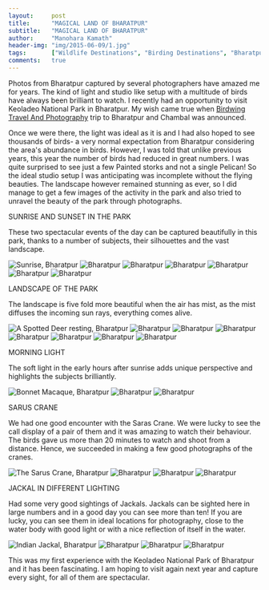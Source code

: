 ```yaml
---
layout:     post
title:      "MAGICAL LAND OF BHARATPUR"
subtitle:   "MAGICAL LAND OF BHARATPUR"
author:     "Manohara Kamath"
header-img: "img/2015-06-09/1.jpg"
tags:       ["Wildlife Destinations", "Birding Destinations", "Bharatpur"]
comments:   true
---
```



<p>Photos from Bharatpur captured by several photographers have amazed me for years. The kind of light and studio like setup with a multitude of birds have always been brilliant to watch. I recently had an opportunity to visit Keoladeo National Park in Bharatpur. My wish came true when <a href="http://www.wilderhood.com/organizer/Birdwing%20Photography">Birdwing Travel And Photography</a> trip to Bharatpur and Chambal was announced.</p>

<p>Once we were there, the light was ideal as it is and I had also hoped to see thousands of birds- a very normal expectation from Bharatpur considering the area's abundance in birds. However, I was told that unlike previous years, this year the number of birds had reduced in great numbers. I was quite surprised to see just a few Painted storks and not a single Pelican! So the ideal studio setup I was anticipating was incomplete without the flying beauties. The landscape however remained stunning as ever, so I did manage to get a few images of the activity in the park and also tried to unravel the beauty of the park through photographs.</p>

<p>SUNRISE AND SUNSET IN THE PARK</p>

<p>These two spectacular events of the day can be captured beautifully in this park, thanks to a number of subjects, their silhouettes and the vast landscape.</p>

<img src="{{ site.baseurl }}/img/2015-06-09/2.jpg." alt="Sunrise, Bharatpur">

<img src="{{ site.baseurl }}/img/2015-06-09/3.jpg." alt="Bharatpur">

<img src="{{ site.baseurl }}/img/2015-06-09/4.jpg." alt="Bharatpur">

<img src="{{ site.baseurl }}/img/2015-06-09/5.jpg." alt="Bharatpur">

<img src="{{ site.baseurl }}/img/2015-06-09/6.jpg." alt="Bharatpur">

<img src="{{ site.baseurl }}/img/2015-06-09/7.jpg." alt="Bharatpur">

<img src="{{ site.baseurl }}/img/2015-06-09/8.jpg." alt="Bharatpur">

<p>LANDSCAPE OF THE PARK</p>

<p>The landscape is five fold more beautiful when the air has mist, as the mist diffuses the incoming sun rays, everything comes alive. </p>

<img src="{{ site.baseurl }}/img/2015-06-09/9.jpg." alt="A Spotted Deer resting, Bharatpur">

<img src="{{ site.baseurl }}/img/2015-06-09/10.jpg." alt="Bharatpur">

<img src="{{ site.baseurl }}/img/2015-06-09/11.jpg." alt="Bharatpur">

<img src="{{ site.baseurl }}/img/2015-06-09/12.jpg." alt="Bharatpur">

<img src="{{ site.baseurl }}/img/2015-06-09/13.jpg." alt="Bharatpur">

<img src="{{ site.baseurl }}/img/2015-06-09/14.jpg." alt="Bharatpur">

<img src="{{ site.baseurl }}/img/2015-06-09/15.jpg." alt="Bharatpur">

<img src="{{ site.baseurl }}/img/2015-06-09/16.jpg." alt="Bharatpur">

<p>MORNING LIGHT</p>

<p>The soft light in the early hours after sunrise adds unique perspective and highlights the subjects brilliantly.</p>

<img src="{{ site.baseurl }}/img/2015-06-09/17.jpg." alt="Bonnet Macaque, Bharatpur">

<img src="{{ site.baseurl }}/img/2015-06-09/18.jpg." alt="Bharatpur">

<img src="{{ site.baseurl }}/img/2015-06-09/19.jpg." alt="Bharatpur">

<p>SARUS CRANE</p>

<p>We had one good encounter with the Saras Crane. We were lucky to see the call display of a pair of them and it was amazing to watch their behaviour. The birds gave us more than 20 minutes to watch and shoot from a distance. Hence, we succeeded in making a few good photographs of the cranes.</p>

<img src="{{ site.baseurl }}/img/2015-06-09/20.jpg." alt="The Sarus Crane, Bharatpur">

<img src="{{ site.baseurl }}/img/2015-06-09/21.jpg." alt="Bharatpur">

<img src="{{ site.baseurl }}/img/2015-06-09/22.jpg." alt="Bharatpur">

<img src="{{ site.baseurl }}/img/2015-06-09/23.jpg." alt="Bharatpur">

<p>JACKAL IN DIFFERENT LIGHTING</p>

<p>Had some very good sightings of Jackals. Jackals can be sighted here in large numbers and in a good day you can see more than ten! If you are lucky, you can see them in ideal locations for photography, close to the water body with good light or with a nice reflection of itself in the water.</p>

<img src="{{ site.baseurl }}/img/2015-06-09/24.jpg." alt="Indian Jackal, Bharatpur">

<img src="{{ site.baseurl }}/img/2015-06-09/25.jpg." alt="Bharatpur">

<img src="{{ site.baseurl }}/img/2015-06-09/26.jpg." alt="Bharatpur">

<img src="{{ site.baseurl }}/img/2015-06-09/27.jpg." alt="Bharatpur">

<p>This was my first experience with the Keoladeo National Park of Bharatpur and it has been fascinating. I am hoping to visit again next year and capture every sight, for all of them are spectacular.</p>

